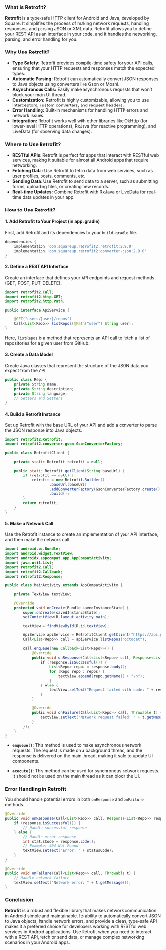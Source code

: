 ### What is Retrofit?

**Retrofit** is a type-safe HTTP client for Android and Java, developed by Square. 
It simplifies the process of making network requests, handling responses, and parsing JSON or XML data. 
Retrofit allows you to define your REST API as an interface in your code, and it handles the networking, parsing, and error handling for you.

### Why Use Retrofit?

- **Type Safety:** Retrofit provides compile-time safety for your API calls, ensuring that your HTTP requests and responses match the expected types.
- **Automatic Parsing:** Retrofit can automatically convert JSON responses to Java objects using converters like Gson or Moshi.
- **Asynchronous Calls:** Easily make asynchronous requests that won’t block your main UI thread.
- **Customization:** Retrofit is highly customizable, allowing you to use interceptors, custom converters, and request headers.
- **Error Handling:** Built-in mechanisms for handling HTTP errors and network issues.
- **Integration:** Retrofit works well with other libraries like OkHttp (for lower-level HTTP operations), RxJava (for reactive programming), and LiveData (for observing data changes).

### Where to Use Retrofit?

- **RESTful APIs:** Retrofit is perfect for apps that interact with RESTful web services, making it suitable for almost all Android apps that require networking.
- **Fetching Data:** Use Retrofit to fetch data from web services, such as user profiles, posts, comments, etc.
- **Sending Data:** Use Retrofit to send data to a server, such as submitting forms, uploading files, or creating new records.
- **Real-time Updates:** Combine Retrofit with RxJava or LiveData for real-time data updates in your app.

### How to Use Retrofit?

#### 1. Add Retrofit to Your Project (in app .gradle)

First, add Retrofit and its dependencies to your `build.gradle` file.

```groovy
dependencies {
    implementation 'com.squareup.retrofit2:retrofit:2.9.0'
    implementation 'com.squareup.retrofit2:converter-gson:2.9.0'
}
```

#### 2. Define a REST API Interface

Create an interface that defines your API endpoints and request methods (GET, POST, PUT, DELETE).

```java
import retrofit2.Call;
import retrofit2.http.GET;
import retrofit2.http.Path;

public interface ApiService {

    @GET("users/{user}/repos")
    Call<List<Repo>> listRepos(@Path("user") String user);
}
```

Here, `listRepos` is a method that represents an API call to fetch a list of repositories for a given user from GitHub.

#### 3. Create a Data Model

Create Java classes that represent the structure of the JSON data you expect from the API.

```java
public class Repo {
    private String name;
    private String description;
    private String language;
    // Getters and Setters
}
```

#### 4. Build a Retrofit Instance

Set up Retrofit with the base URL of your API and add a converter to parse the JSON response into Java objects.

```java
import retrofit2.Retrofit;
import retrofit2.converter.gson.GsonConverterFactory;

public class RetrofitClient {

    private static Retrofit retrofit = null;

    public static Retrofit getClient(String baseUrl) {
        if (retrofit == null) {
            retrofit = new Retrofit.Builder()
                    .baseUrl(baseUrl)
                    .addConverterFactory(GsonConverterFactory.create())
                    .build();
        }
        return retrofit;
    }
}
```

#### 5. Make a Network Call

Use the Retrofit instance to create an implementation of your API interface, and then make the network call.

```java
import android.os.Bundle;
import android.widget.TextView;
import androidx.appcompat.app.AppCompatActivity;
import java.util.List;
import retrofit2.Call;
import retrofit2.Callback;
import retrofit2.Response;

public class MainActivity extends AppCompatActivity {

    private TextView textView;

    @Override
    protected void onCreate(Bundle savedInstanceState) {
        super.onCreate(savedInstanceState);
        setContentView(R.layout.activity_main);

        textView = findViewById(R.id.textView);

        ApiService apiService = RetrofitClient.getClient("https://api.github.com/").create(ApiService.class);
        Call<List<Repo>> call = apiService.listRepos("octocat");

        call.enqueue(new Callback<List<Repo>>() {
            @Override
            public void onResponse(Call<List<Repo>> call, Response<List<Repo>> response) {
                if (response.isSuccessful()) {
                    List<Repo> repos = response.body();
                    for (Repo repo : repos) {
                        textView.append(repo.getName() + "\n");
                    }
                } else {
                    textView.setText("Request failed with code: " + response.code());
                }
            }

            @Override
            public void onFailure(Call<List<Repo>> call, Throwable t) {
                textView.setText("Network request failed: " + t.getMessage());
            }
        });
    }
}
```

- **`enqueue()`**: This method is used to make asynchronous network requests. The request is made on a background thread, and the response is delivered on the main thread, making it safe to update UI components.

- **`execute()`**: This method can be used for synchronous network requests. It should not be used on the main thread as it can block the UI.

### Error Handling in Retrofit

You should handle potential errors in both `onResponse` and `onFailure` methods.

```java
@Override
public void onResponse(Call<List<Repo>> call, Response<List<Repo>> response) {
    if (response.isSuccessful()) {
        // Handle successful response
    } else {
        // Handle error response
        int statusCode = response.code();
        // Example: 404 Not Found
        textView.setText("Error: " + statusCode);
    }
}

@Override
public void onFailure(Call<List<Repo>> call, Throwable t) {
    // Handle network failure
    textView.setText("Network error: " + t.getMessage());
}
```

### Conclusion

**Retrofit** is a robust and flexible library that makes network communication in Android simple and maintainable. Its ability to automatically convert JSON to Java objects, handle network errors, and provide a clean, type-safe API makes it a preferred choice for developers working with RESTful web services in Android applications. Use Retrofit when you need to interact with a REST API, fetch or send data, or manage complex networking scenarios in your Android apps.